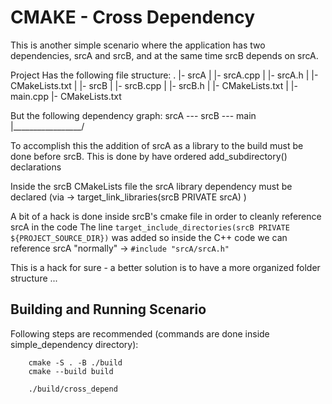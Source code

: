 # CMAKE - Cross Dependency

This is another simple scenario where the application has two dependencies, srcA and srcB, and at the same time srcB depends on srcA.

Project Has the following file structure:
    .
    |- srcA
    |   |- srcA.cpp
    |   |- srcA.h
    |   |- CMakeLists.txt
    |
    |- srcB
    |   |- srcB.cpp
    |   |- srcB.h
    |   |- CMakeLists.txt
    |
    |- main.cpp
    |- CMakeLists.txt

But the following dependency graph:
    srcA --- srcB --- main
     |_________________/

To accomplish this the addition of srcA as a library to the build must be done before srcB.
This is done by have ordered add_subdirectory() declarations

Inside the srcB CMakeLists file the srcA library dependency must be declared (via -> target_link_libraries(srcB PRIVATE srcA) )

A bit of a hack is done inside srcB's cmake file in order to cleanly reference srcA in the code
The line `target_include_directories(srcB PRIVATE ${PROJECT_SOURCE_DIR})` was added so inside the C++ code we can reference srcA "normally" -> `#include "srcA/srcA.h"`

This is a hack for sure - a better solution is to have a more organized folder structure ...


## Building and Running Scenario

Following steps are recommended (commands are done inside simple_dependency directory):
```
    cmake -S . -B ./build
    cmake --build build

    ./build/cross_depend
```